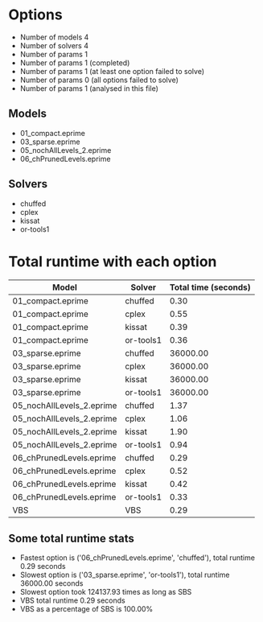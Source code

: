 

# Options


- Number of models         4
- Number of solvers        4
- Number of params         1
- Number of params         1 (completed)
- Number of params         1 (at least one option failed to solve)
- Number of params         0 (all options failed to solve)
- Number of params         1 (analysed in this file)


## Models


 - 01_compact.eprime
 - 03_sparse.eprime
 - 05_nochAllLevels_2.eprime
 - 06_chPrunedLevels.eprime


## Solvers


 - chuffed
 - cplex
 - kissat
 - or-tools1


# Total runtime with each option


 | Model | Solver | Total time (seconds) | 
 | -- | -- | -- | 
 | 01_compact.eprime | chuffed | 0.30 | 
 | 01_compact.eprime | cplex | 0.55 | 
 | 01_compact.eprime | kissat | 0.39 | 
 | 01_compact.eprime | or-tools1 | 0.36 | 
 | 03_sparse.eprime | chuffed | 36000.00 | 
 | 03_sparse.eprime | cplex | 36000.00 | 
 | 03_sparse.eprime | kissat | 36000.00 | 
 | 03_sparse.eprime | or-tools1 | 36000.00 | 
 | 05_nochAllLevels_2.eprime | chuffed | 1.37 | 
 | 05_nochAllLevels_2.eprime | cplex | 1.06 | 
 | 05_nochAllLevels_2.eprime | kissat | 1.90 | 
 | 05_nochAllLevels_2.eprime | or-tools1 | 0.94 | 
 | 06_chPrunedLevels.eprime | chuffed | 0.29 | 
 | 06_chPrunedLevels.eprime | cplex | 0.52 | 
 | 06_chPrunedLevels.eprime | kissat | 0.42 | 
 | 06_chPrunedLevels.eprime | or-tools1 | 0.33 | 
 | VBS | VBS | 0.29 | 


## Some total runtime stats


 - Fastest option is ('06_chPrunedLevels.eprime', 'chuffed'), total runtime 0.29 seconds
 - Slowest option is ('03_sparse.eprime', 'or-tools1'), total runtime 36000.00 seconds
 - Slowest option took 124137.93 times as long as SBS
 - VBS total runtime 0.29 seconds
 - VBS as a percentage of SBS is 100.00%
